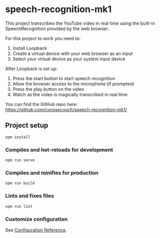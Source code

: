 # speech-recognition-mk1

This project transcribes the YouTube video in real time using the built-in SpeechRecognition provided by the web browser.

For this project to work you need to:
1. Install Loopback
2. Create a virtual device with your web browser as an input
3. Select your virtual device as your system input device

After Loopback is set up:
1. Press the start button to start speech recognition
2. Allow the browser access to the microphone (if prompted)
3. Press the play button on the video
4. Watch as the video is magically transcribed in real time

You can find the GitHub repo here: https://github.com/corpsecouch/speech-recognition-mk1/

## Project setup
```
npm install
```

### Compiles and hot-reloads for development
```
npm run serve
```

### Compiles and minifies for production
```
npm run build
```

### Lints and fixes files
```
npm run lint
```

### Customize configuration
See [Configuration Reference](https://cli.vuejs.org/config/).
